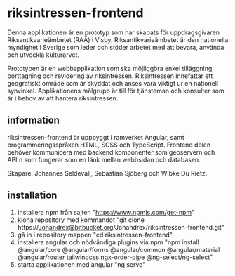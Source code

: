 # riksintressen-frontend

Denna applikationen är en prototyp som har skapats för uppdragsgivaren Riksantikvarieämbetet (RAÄ) i Visby. Riksantikvarieämbetet är den nationella myndighet i Sverige som leder och stöder arbetet med att bevara, använda och utveckla kulturarvet.

Prototypen är en webbapplikation som ska möjliggöra enkel tilläggning, borttagning och revidering av riksintressen. Riksintressen innefattar ett geografiskt område som är skyddat och anses vara viktigt ur en nationell synvinkel. Applikationens målgrupp är till för tjänsteman och konsulter som är i behov av att hantera riksintressen. 

## information

riksintressen-frontend är uppbyggt i ramverket Angular, samt programmeringsspråken HTML, SCSS och TypeScript.
Frontend delen behöver kommunicera med backend komponenter som geoservern och API:n som fungerar som en länk mellan webbsidan och databasen.

Skapare: Johannes Seldevall, Sebastian Sjöberg och Wibke Du Rietz.

## installation

1. installera npm från sajten "https://www.npmjs.com/get-npm"
2. klona repository med kommandot "git clone https://Johandrex@bitbucket.org/Johandrex/riksintressen-frontend.git"
3. gå in i repository mappen "cd riksintressen-frontend"
4. installera angular och nödvändiga plugins via npm "npm install @angular/core @angular/forms @angular/common @angular/material @angular/router tailwindcss ngx-order-pipe @ng-select/ng-select"
5. starta applikationen med angular "ng serve"
